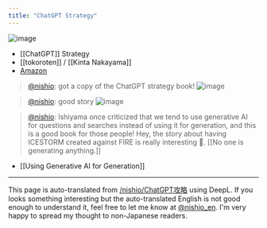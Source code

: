 ```yaml
---
title: "ChatGPT Strategy"
---
```


![image](https://gyazo.com/49e0ac9d3f330b58af3bb87189161360/thumb/1000)
- [[ChatGPT]] Strategy
- [[tokoroten]] /  [[Kinta Nakayama]]
- [Amazon](https://amzn.to/46X9tid)

> [@nishio](https://twitter.com/nishio/status/1682963516700123138?s=20): got a copy of the ChatGPT strategy book!
> ![image](https://pbs.twimg.com/media/F1sWZbRaQAAC9pW.jpg)

> [@nishio](https://twitter.com/nishio/status/1682964389601890305?s=20): good story
> ![image](https://pbs.twimg.com/media/F1sXMS1agAIafEl.jpg)

> [@nishio](https://twitter.com/nishio/status/1682965972188282880?s=20): Ishiyama once criticized that we tend to use generative AI for questions and searches instead of using it for generation, and this is a good book for those people! Hey, the story about having ICESTORM created against FIRE is really interesting 🤣.
>  [[No one is generating anything.]]
- [[Using Generative AI for Generation]]

---
This page is auto-translated from [/nishio/ChatGPT攻略](https://scrapbox.io/nishio/ChatGPT攻略) using DeepL. If you looks something interesting but the auto-translated English is not good enough to understand it, feel free to let me know at [@nishio_en](https://twitter.com/nishio_en). I'm very happy to spread my thought to non-Japanese readers.